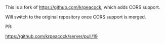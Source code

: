 This is a fork of https://github.com/krpeacock, which adds CORS support.

Will switch to the original repository once CORS support is merged.

PR:

https://github.com/krpeacock/server/pull/19
